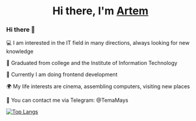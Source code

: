 <h1 align="center">Hi there, I'm <a href="https://github.com/TemaI1">Artem</a>

### Hi there 👋

💻 I am interested in the IT field in many directions, always looking for new knowledge

📖 Graduated from college and the Institute of Information Technology

📝 Currently I am doing frontend development

🌍 My life interests are cinema, assembling computers, visiting new places

📩 You can contact me via Telegram: @TemaMays

[![Top Langs](https://github-readme-stats.vercel.app/api/top-langs/?username=TemaI1&exclude_Practical-examples-Web)](https://github.com/anuraghazra/github-readme-stats)
